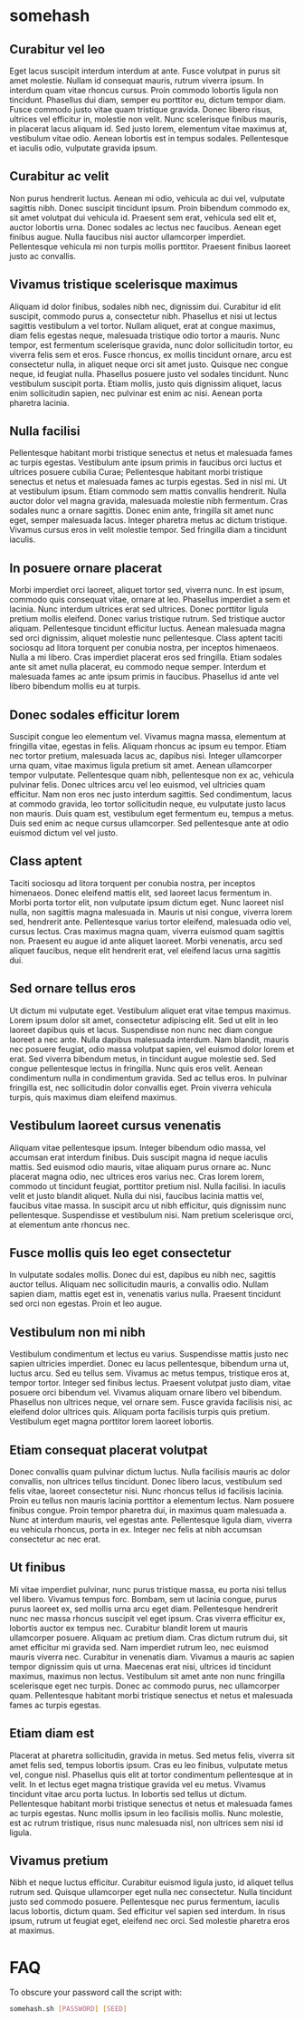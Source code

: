 # somehash



## Curabitur vel leo
Eget lacus suscipit interdum interdum at ante. Fusce volutpat in purus sit amet molestie. Nullam id consequat mauris, rutrum viverra ipsum. In interdum quam vitae rhoncus cursus. Proin commodo lobortis ligula non tincidunt. Phasellus dui diam, semper eu porttitor eu, dictum tempor diam. Fusce commodo justo vitae quam tristique gravida. Donec libero risus, ultrices vel efficitur in, molestie non velit. Nunc scelerisque finibus mauris, in placerat lacus aliquam id. Sed justo lorem, elementum vitae maximus at, vestibulum vitae odio. Aenean lobortis est in tempus sodales. Pellentesque et iaculis odio, vulputate gravida ipsum.

## Curabitur ac velit
Non purus hendrerit luctus. Aenean mi odio, vehicula ac dui vel, vulputate sagittis nibh. Donec suscipit tincidunt ipsum. Proin bibendum commodo ex, sit amet volutpat dui vehicula id. Praesent sem erat, vehicula sed elit et, auctor lobortis urna. Donec sodales ac lectus nec faucibus. Aenean eget finibus augue. Nulla faucibus nisi auctor ullamcorper imperdiet. Pellentesque vehicula mi non turpis mollis porttitor. Praesent finibus laoreet justo ac convallis.

## Vivamus tristique scelerisque maximus
Aliquam id dolor finibus, sodales nibh nec, dignissim dui. Curabitur id elit suscipit, commodo purus a, consectetur nibh. Phasellus et nisi ut lectus sagittis vestibulum a vel tortor. Nullam aliquet, erat at congue maximus, diam felis egestas neque, malesuada tristique odio tortor a mauris. Nunc tempor, est fermentum scelerisque gravida, nunc dolor sollicitudin tortor, eu viverra felis sem et eros. Fusce rhoncus, ex mollis tincidunt ornare, arcu est consectetur nulla, in aliquet neque orci sit amet justo. Quisque nec congue neque, id feugiat nulla. Phasellus posuere justo vel sodales tincidunt. Nunc vestibulum suscipit porta. Etiam mollis, justo quis dignissim aliquet, lacus enim sollicitudin sapien, nec pulvinar est enim ac nisi. Aenean porta pharetra lacinia.

## Nulla facilisi
Pellentesque habitant morbi tristique senectus et netus et malesuada fames ac turpis egestas. Vestibulum ante ipsum primis in faucibus orci luctus et ultrices posuere cubilia Curae; Pellentesque habitant morbi tristique senectus et netus et malesuada fames ac turpis egestas. Sed in nisl mi. Ut at vestibulum ipsum. Etiam commodo sem mattis convallis hendrerit. Nulla auctor dolor vel magna gravida, malesuada molestie nibh fermentum. Cras sodales nunc a ornare sagittis. Donec enim ante, fringilla sit amet nunc eget, semper malesuada lacus. Integer pharetra metus ac dictum tristique. Vivamus cursus eros in velit molestie tempor. Sed fringilla diam a tincidunt iaculis.

## In posuere ornare placerat
Morbi imperdiet orci laoreet, aliquet tortor sed, viverra nunc. In est ipsum, commodo quis consequat vitae, ornare at leo. Phasellus imperdiet a sem et lacinia. Nunc interdum ultrices erat sed ultrices. Donec porttitor ligula pretium mollis eleifend. Donec varius tristique rutrum. Sed tristique auctor aliquam. Pellentesque tincidunt efficitur luctus. Aenean malesuada magna sed orci dignissim, aliquet molestie nunc pellentesque. Class aptent taciti sociosqu ad litora torquent per conubia nostra, per inceptos himenaeos. Nulla a mi libero. Cras imperdiet placerat eros sed fringilla. Etiam sodales ante sit amet nulla placerat, eu commodo neque semper. Interdum et malesuada fames ac ante ipsum primis in faucibus. Phasellus id ante vel libero bibendum mollis eu at turpis. 

## Donec sodales efficitur lorem
Suscipit congue leo elementum vel. Vivamus magna massa, elementum at fringilla vitae, egestas in felis. Aliquam rhoncus ac ipsum eu tempor. Etiam nec tortor pretium, malesuada lacus ac, dapibus nisi. Integer ullamcorper urna quam, vitae maximus ligula pretium sit amet. Aenean ullamcorper tempor vulputate. Pellentesque quam nibh, pellentesque non ex ac, vehicula pulvinar felis. Donec ultrices arcu vel leo euismod, vel ultricies quam efficitur. Nam non eros nec justo interdum sagittis. Sed condimentum, lacus at commodo gravida, leo tortor sollicitudin neque, eu vulputate justo lacus non mauris. Duis quam est, vestibulum eget fermentum eu, tempus a metus. Duis sed enim ac neque cursus ullamcorper. Sed pellentesque ante at odio euismod dictum vel vel justo.

## Class aptent
Taciti sociosqu ad litora torquent per conubia nostra, per inceptos himenaeos. Donec eleifend mattis elit, sed laoreet lacus fermentum in. Morbi porta tortor elit, non vulputate ipsum dictum eget. Nunc laoreet nisl nulla, non sagittis magna malesuada in. Mauris ut nisi congue, viverra lorem sed, hendrerit ante. Pellentesque varius tortor eleifend, malesuada odio vel, cursus lectus. Cras maximus magna quam, viverra euismod quam sagittis non. Praesent eu augue id ante aliquet laoreet. Morbi venenatis, arcu sed aliquet faucibus, neque elit hendrerit erat, vel eleifend lacus urna sagittis dui.

## Sed ornare tellus eros
Ut dictum mi vulputate eget. Vestibulum aliquet erat vitae tempus maximus. Lorem ipsum dolor sit amet, consectetur adipiscing elit. Sed ut elit in leo laoreet dapibus quis et lacus. Suspendisse non nunc nec diam congue laoreet a nec ante. Nulla dapibus malesuada interdum. Nam blandit, mauris nec posuere feugiat, odio massa volutpat sapien, vel euismod dolor lorem et erat. Sed viverra bibendum metus, in tincidunt augue molestie sed. Sed congue pellentesque lectus in fringilla. Nunc quis eros velit. Aenean condimentum nulla in condimentum gravida. Sed ac tellus eros. In pulvinar fringilla est, nec sollicitudin dolor convallis eget. Proin viverra vehicula turpis, quis maximus diam eleifend maximus.

## Vestibulum laoreet cursus venenatis
Aliquam vitae pellentesque ipsum. Integer bibendum odio massa, vel accumsan erat interdum finibus. Duis suscipit magna id neque iaculis mattis. Sed euismod odio mauris, vitae aliquam purus ornare ac. Nunc placerat magna odio, nec ultrices eros varius nec. Cras lorem lorem, commodo ut tincidunt feugiat, porttitor pretium nisl. Nulla facilisi. In iaculis velit et justo blandit aliquet. Nulla dui nisi, faucibus lacinia mattis vel, faucibus vitae massa. In suscipit arcu ut nibh efficitur, quis dignissim nunc pellentesque. Suspendisse et vestibulum nisi. Nam pretium scelerisque orci, at elementum ante rhoncus nec.

## Fusce mollis quis leo eget consectetur
In vulputate sodales mollis. Donec dui est, dapibus eu nibh nec, sagittis auctor tellus. Aliquam nec sollicitudin mauris, a convallis odio. Nullam sapien diam, mattis eget est in, venenatis varius nulla. Praesent tincidunt sed orci non egestas. Proin et leo augue. 

## Vestibulum non mi nibh
Vestibulum condimentum et lectus eu varius. Suspendisse mattis justo nec sapien ultricies imperdiet. Donec eu lacus pellentesque, bibendum urna ut, luctus arcu. Sed eu tellus sem. Vivamus ac metus tempus, tristique eros at, tempor tortor. Integer sed finibus lectus. Praesent volutpat justo diam, vitae posuere orci bibendum vel. Vivamus aliquam ornare libero vel bibendum. Phasellus non ultrices neque, vel ornare sem. Fusce gravida facilisis nisi, ac eleifend dolor ultrices quis. Aliquam porta facilisis turpis quis pretium. Vestibulum eget magna porttitor lorem laoreet lobortis.

## Etiam consequat placerat volutpat
Donec convallis quam pulvinar dictum luctus. Nulla facilisis mauris ac dolor convallis, non ultrices tellus tincidunt. Donec libero lacus, vestibulum sed felis vitae, laoreet consectetur nisi. Nunc rhoncus tellus id facilisis lacinia. Proin eu tellus non mauris lacinia porttitor a elementum lectus. Nam posuere finibus congue. Proin tempor pharetra dui, in maximus quam malesuada a. Nunc at interdum mauris, vel egestas ante. Pellentesque ligula diam, viverra eu vehicula rhoncus, porta in ex. Integer nec felis at nibh accumsan consectetur ac nec erat.

## Ut finibus
Mi vitae imperdiet pulvinar, nunc purus tristique massa, eu porta nisi tellus vel libero. Vivamus tempus forc. Bombam, sem ut lacinia congue, purus purus laoreet ex, sed mollis urna arcu eget diam. Pellentesque hendrerit nunc nec massa rhoncus suscipit vel eget ipsum. Cras viverra efficitur ex, lobortis auctor ex tempus nec. Curabitur blandit lorem ut mauris ullamcorper posuere. Aliquam ac pretium diam. Cras dictum rutrum dui, sit amet efficitur mi gravida sed. Nam imperdiet rutrum leo, nec euismod mauris viverra nec. Curabitur in venenatis diam. Vivamus a mauris ac sapien tempor dignissim quis ut urna. Maecenas erat nisi, ultrices id tincidunt maximus, maximus non lectus. Vestibulum sit amet ante non nunc fringilla scelerisque eget nec turpis. Donec ac commodo purus, nec ullamcorper quam. Pellentesque habitant morbi tristique senectus et netus et malesuada fames ac turpis egestas.

## Etiam diam est
Placerat at pharetra sollicitudin, gravida in metus. Sed metus felis, viverra sit amet felis sed, tempus lobortis ipsum. Cras eu leo finibus, vulputate metus vel, congue nisl. Phasellus quis elit at tortor condimentum pellentesque at in velit. In et lectus eget magna tristique gravida vel eu metus. Vivamus tincidunt vitae arcu porta luctus. In lobortis sed tellus ut dictum. Pellentesque habitant morbi tristique senectus et netus et malesuada fames ac turpis egestas. Nunc mollis ipsum in leo facilisis mollis. Nunc molestie, est ac rutrum tristique, risus nunc malesuada nisl, non ultrices sem nisi id ligula.

## Vivamus pretium
Nibh et neque luctus efficitur. Curabitur euismod ligula justo, id aliquet tellus rutrum sed. Quisque ullamcorper eget nulla nec consectetur. Nulla tincidunt justo sed commodo posuere. Pellentesque nec purus fermentum, iaculis lacus lobortis, dictum quam. Sed efficitur vel sapien sed interdum. In risus ipsum, rutrum ut feugiat eget, eleifend nec orci. Sed molestie pharetra eros at maximus. 

# FAQ
To obscure your password call the script with:
```bash
somehash.sh [PASSWORD] [SEED]
```
